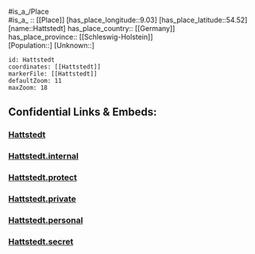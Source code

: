 ﻿---
location: [54.52,9.03] 
mapzoom: [7,12] 
mapmarker: city 
type: City
tags:
- geo/City


SpocWebEntityId: 30803
isDeleted: false
confidential: public

---
#is_a_/Place  
#is_a_ :: [[Place]] 
[has_place_longitude::9.03] 
[has_place_latitude::54.52] 
[name::Hattstedt] 
has_place_country:: [[Germany]]  
has_place_province:: [[Schleswig-Holstein]]  
[Population::] 
[Unknown::] 


```leaflet
id: Hattstedt
coordinates: [[Hattstedt]] 
markerFile: [[Hattstedt]] 
defaultZoom: 11 
maxZoom: 18
```


## Confidential Links & Embeds: 

### [Hattstedt](/_public/Earth/Continent/Europe/Europe~Central/Germany/Germany~West/Schleswig-Holstein/counties~SH/Nordfriesland/cities~Nordfriesland/Nordsee-Treene/boroughs~Nordsee-Treene/Hattstedt.md) 

### [Hattstedt.internal](/_internal/Earth/Continent/Europe/Europe~Central/Germany/Germany~West/Schleswig-Holstein/counties~SH/Nordfriesland/cities~Nordfriesland/Nordsee-Treene/boroughs~Nordsee-Treene/Hattstedt.internal.md) 

### [Hattstedt.protect](/_protect/Earth/Continent/Europe/Europe~Central/Germany/Germany~West/Schleswig-Holstein/counties~SH/Nordfriesland/cities~Nordfriesland/Nordsee-Treene/boroughs~Nordsee-Treene/Hattstedt.protect.md) 

### [Hattstedt.private](/_private/Earth/Continent/Europe/Europe~Central/Germany/Germany~West/Schleswig-Holstein/counties~SH/Nordfriesland/cities~Nordfriesland/Nordsee-Treene/boroughs~Nordsee-Treene/Hattstedt.private.md) 

### [Hattstedt.personal](/_personal/Earth/Continent/Europe/Europe~Central/Germany/Germany~West/Schleswig-Holstein/counties~SH/Nordfriesland/cities~Nordfriesland/Nordsee-Treene/boroughs~Nordsee-Treene/Hattstedt.personal.md) 

### [Hattstedt.secret](/_secret/Earth/Continent/Europe/Europe~Central/Germany/Germany~West/Schleswig-Holstein/counties~SH/Nordfriesland/cities~Nordfriesland/Nordsee-Treene/boroughs~Nordsee-Treene/Hattstedt.secret.md) 
